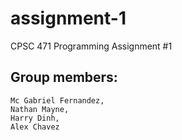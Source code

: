 # assignment-1
CPSC 471 Programming Assignment #1


## Group members:
```
Mc Gabriel Fernandez,
Nathan Mayne,
Harry Dinh,
Alex Chavez
```

